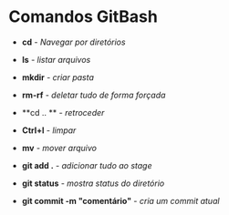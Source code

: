 # Comandos GitBash 

- **cd** - *Navegar por diretórios*

- **ls** - *listar arquivos*

- **mkdir** - *criar pasta*

- **rm-rf** - *deletar tudo de forma forçada*

- **cd .. ** - *retroceder*

- **Ctrl+l** - *limpar*

- **mv** - *mover arquivo*

- **git add .** - *adicionar tudo ao stage*

- **git status** - *mostra status do diretório*

- **git commit -m "comentário"** - *cria um commit atual*

  
